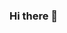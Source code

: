 ### Hi there 👋

<!--
**ritsoniainazokeh/ritsoniainazokeh** is a ✨ _special_ ✨ repository because its `README.md` (this file) appears on your GitHub profile.

This is the first repo i create on this account , i currently am working on pushing my projects from the Sayna Space , and i'm planning on using this one.
Basically , this account is currently dedicated for the Sayna Digital School , but it might change overtime :))
